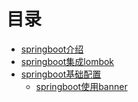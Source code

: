 # 目录

* [springboot介绍](springboot.md)
* [springboot集成lombok](lombok.md)
* [springboot基础配置](banner/xxE.md)
  * [springboot使用banner](./banner/banner.md)

